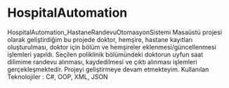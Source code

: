 # HospitalAutomation
HospitalAutomation_HastaneRandevuOtomasyonSistemi
Masaüstü projesi olarak geliştirdiğim bu projede doktor, hemşire, hastane kayıtları oluşturulması, doktor için bölüm ve hemşireler eklenmesi/güncellenmesi işlemleri yapıldı. Seçilen poliklinik bölümündeki doktorun uyfun saat dilimime randevu alınması, kaydedilmesi ve çıktı alınması işlemleri gerçekleşmektedir.
Projeyi geliştirmeye devam etmekteyim.
Kullanılan Teknolojiler : C#, OOP, XML, JSON
